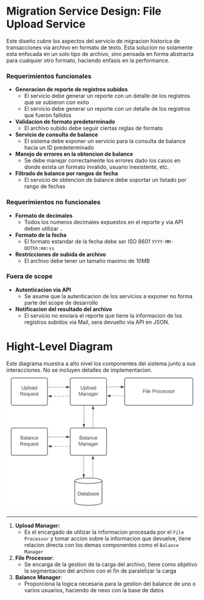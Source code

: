 # Migration Service Design: File Upload Service
Este diseño cubre los aspectos del servicio de migracion historica de transacciones via archivo en formato de texto. Esta solucion no solamente esta enfocada en un solo tipo de archivo, sino pensada en forma abstracta para cualquier otro formato, haciendo enfasis en la performance.

### Requerimientos funcionales
- **Generacion de reporte de registros subidos**
  -  El servicio debe generar un reporte con un detalle de los registros que se subieron con exito
  -  El servicio debe generar un reporte con un detalle de los registros que fueron fallidos
- **Validacion de formato predeterminado**
  -  El archivo subido debe seguir ciertas reglas de formato
- **Servicio de consulta de balance**
  - El sistema debe exponer un servicio para la consulta de balance hacia un ID predeterminado
- **Manejo de errores en la obtencion de balance**
  - Se debe manejar correctamente los errores dado los casos en donde exista un formato invalido, usuario inexistente, etc.   
- **Filtrado de balance por rangos de fecha**
  - El servicio de obtencion de balance debe soportar un listado por rango de fechas 

### Requerimientos no funcionales
- **Formato de decimales**
  - Todos los numeros decimales expuestos en el reporte y via API deben utilizar `.`
- **Formato de la fecha**
  - El formato estandar de la fecha debe ser ISO 8601 `YYYY-MM-DDThh:mm:ss`
- **Restricciones de subida de archivo**
  - El archivo debe tener un tamaño maximo de 10MB 

### Fuera de scope
- **Autenticacion via API**
  - Se asume que la autenticacion de los servicios a exponer no forma parte del scope de desarrollo 
- **Notificacion del resultado del archivo**
  - El servicio no enviara el reporte que tiene la informacion de los registros subidos via Mail, sera devuelto via API en JSON. 


# Hight-Level Diagram

Este diagrama muestra a alto nivel los componentes del sistema junto a sus interacciones. No se incluyen detalles de implementacion.
![](./Hight-Level-System-Design.svg)

---

1. **Upload Manager:**  
   - Es el encargado de utilizar la informacion procesada por el `File Processor` y tomar accion sobre la informacion que devuelve, tiene relacion directa con los demas componentes como el `Balance Manager` 
1. **File Processor**:
   - Se encarga de la gestion de la carga del archivo, tiene como objetivo la segmentacion del archivo con el fin de paralelizar la carga
3. **Balance Manager**:
   - Proporciona la logica necesaria para la gestion del balance de uno o varios usuarios, haciendo de nexo con la base de datos
